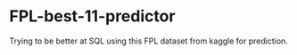 # FPL-best-11-predictor
Trying to be better at SQL using this FPL dataset from kaggle for prediction.
